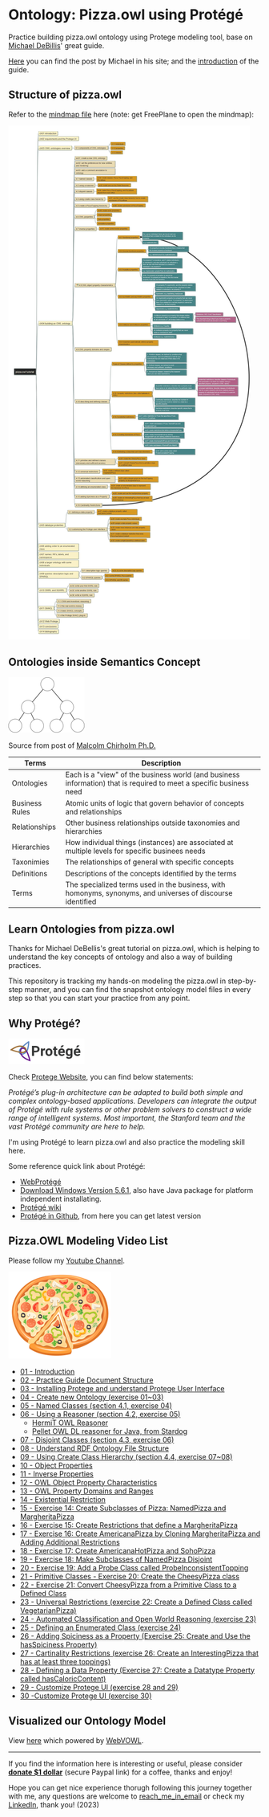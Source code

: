 # Ontology: Pizza.owl using Protégé

Practice building pizza.owl ontology using Protege modeling tool, base on [Michael DeBillis](https://www.linkedin.com/in/michael-debellis-85329/)' great guide.

[Here](https://www.michaeldebellis.com/post/protegetutorialyoutubeplaylist) you can find the post by Michael in his site; and the [introduction](https://www.michaeldebellis.com/post/new-protege-pizza-tutorial) of the guide.

## Structure of pizza.owl

Refer to the [mindmap file](pizza.owl%20tutorial.mm) here (note: get FreePlane to open the mindmap):

![mindmap](img/pizza_tutorial.jpg)

## Ontologies inside Semantics Concept

![ontology-clipart](img/ontology.png)

Source from post of [Malcolm Chirholm Ph.D.](https://www.linkedin.com/in/malcolmchisholm?miniProfileUrn=urn%3Ali%3Afs_miniProfile%3AACoAAALGOX0Byp8PZaGgklIEBK0daX9A9WtjIQM&lipi=urn%3Ali%3Apage%3Ad_flagship3_feed%3BYN15qj%2FISRyjIwyAgQtkjQ%3D%3D)

| Terms          | Description                                                                                                         |
| -------------- | ------------------------------------------------------------------------------------------------------------------- |
| Ontologies     | Each is a "view" of the business world (and business information) that is required to meet a specific business need |
| Business Rules | Atomic units of logic that govern behavior of concepts and relationships                                            |
| Relationships  | Other business relationships outside taxonomies and hierarchies                                                     |
| Hierarchies    | How individual things (instances) are associated at multiple levels for specific businees needs                     |
| Taxonimies     | The relationships of general with specific concepts                                                                 |
| Definitions    | Descriptions of the concepts identified by the terms                                                                |
| Terms          | The specialized terms used in the business, with homonyms, synonyms, and universes of discourse identified          |

## Learn Ontologies from pizza.owl

Thanks for Michael DeBellis's great tutorial on pizza.owl, which is helping to understand the key concepts of ontology and also a way of building practices.

This repository is tracking my hands-on modeling the pizza.owl in step-by-step manner, and you can find the snapshot ontology model files in every step so that you can start your practice from any point.

## Why Protégé?

![protege-logo](img/protege_logo.png)

Check [Protege Website](https://protege.stanford.edu/), you can find below statements:

*Protégé’s plug-in architecture can be adapted to build both simple and complex ontology-based applications. Developers can integrate the output of Protégé with rule systems or other problem solvers to construct a wide range of intelligent systems. Most important, the Stanford team and the vast Protégé community are here to help.*

I'm using Protégé to learn pizza.owl and also practice the modeling skill here.

Some reference quick link about Protégé:

- [WebProtégé](http://webprotege.stanford.edu/)
- [Download Windows Version 5.6.1](https://protege.stanford.edu/software.php), also have Java package for platform independent installating.
- [Protégé wiki](https://protegewiki.stanford.edu/wiki/Main_Page)
- [Protégé in Github](https://github.com/protegeproject), from here you can get latest version

## Pizza.OWL Modeling Video List 

Please follow my [Youtube Channel](https://www.youtube.com/channel/UCTshmTJGpJunOz23vCEhzWg).

![pizza](img/pizza.png)

- [01 - Introduction](https://youtu.be/l0PZhqmTwfM)
- [02 - Practice Guide Document Structure](https://youtu.be/eWx9_zJkiUY)
- [03 - Installing Protege and understand Protege User Interface](https://youtu.be/Q6eq-cWBpfQ)
- [04 - Create new Ontology (exercise 01~03)](https://youtu.be/IMjKcx93ens)
- [05 - Named Classes (section 4.1, exercise 04)](https://youtu.be/QqVrFxaEFrI)
- [06 - Using a Reasoner (section 4.2, exercise 05)](https://youtu.be/TKMW5udKzIM)
  - [HermiT OWL Reasoner](http://www.hermit-reasoner.com/)
  - [Pellet OWL DL reasoner for Java, from Stardog](https://github.com/stardog-union/pellet)
- [07 - Disjoint Classes (section 4.3, exercise 06)](https://youtu.be/g7aoDsS5kSI)
- [08 - Understand RDF Ontology File Structure](https://youtu.be/qjer-vEKMNg)
- [09 - Using Create Class Hierarchy (section 4.4, exercise 07~08)](https://youtu.be/FQdjYQMqfBI)
- [10 - Object Properties](https://youtu.be/4DfR06bI500)
- [11 - Inverse Properties](https://youtu.be/cqQ8uqRjhNQ)
- [12 - OWL Object Property Characteristics](https://youtu.be/bYx0LPxXAk8)
- [13 - OWL Property Domains and Ranges](https://youtu.be/gE_kKvS-R5o)
- [14 - Existential Restriction](https://youtu.be/KG4D5PEhCKE)
- [15 - Exercise 14: Create Subclasses of Pizza: NamedPizza and MargheritaPizza](https://youtu.be/tN5l1JjVVMw)
- [16 - Exercise 15: Create Restrictions that define a MargheritaPizza](https://youtu.be/zpw9knBt8Zw)
- [17 - Exercise 16: Create AmericanaPizza by Cloning MargheritaPizza and Adding Additional Restrictions](https://youtu.be/sBm0Lz0vnP4)
- [18 - Exercise 17: Create AmericanaHotPizza and SohoPizza](https://youtu.be/qISxhDleqf8)
- [19 - Exercise 18: Make Subclasses of NamedPizza Disjoint](https://youtu.be/TZdaSRDWKm8)
- [20 - Exercise 19: Add a Probe Class called ProbeInconsistentTopping](https://youtu.be/Gq3-zWinu1c)
- [21 - Primitive Classes - Exercise 20: Create the CheesyPizza class](https://youtu.be/Bkb7DdBWGNw)
- [22 - Exercise 21: Convert CheesyPizza from a Primitive Class to a Defined Class](https://youtu.be/x5_83xGCrZc)
- [23 - Universal Restrictions (exercise 22: Create a Defined Class called VegetarianPizza)](https://youtu.be/rO195cLbwS4)
- [24 - Automated Classification and Open World Reasoning (exercise 23)](https://youtu.be/s5wx6vQg650)
- [25 - Defining an Enumerated Class (exercise 24)](https://youtu.be/ZNodw2fYxy0)
- [26 - Adding Spiciness as a Property (Exercise 25: Create and Use the hasSpiciness Property)](https://youtu.be/ClmDiKU1VlY)
- [27 - Cartinality Restrictions (exercise 26: Create an InterestingPizza that has at least three toppings)](https://youtu.be/efCHZ0q771A)
- [28 - Defining a Data Property (Exercise 27: Create a Datatype Property called hasCaloricContent)](https://youtu.be/0Y1-SQ_sU9g)
- [29 - Customize Protege UI (exercise 28 and 29)](https://youtu.be/fTrWQE6y3Os)
- [30 -Customize Protege UI (exercise 30)](https://youtu.be/bun_1B5T27M)

## Visualized our Ontology Model

View [here](https://service.tib.eu/webvowl/#iri=https://yasenstar.github.io/protege_pizza/MyPizzaTutorial.rdf) which powered by [WebVOWL](http://vowl.visualdataweb.org/webvowl.html).

---

If you find the information here is interesting or useful, please consider [**donate $1 dollar**](https://paypal.me/zhaoxiaoqi/1) (secure Paypal link) for a coffee, thanks and enjoy!

Hope you can get nice experience thorugh following this journey together with me, any questions are welcome to [reach_me_in_email](mailto:xiaoqizhao@outlook.com?subject=Protege-pizza.owl) or check my [LinkedIn](https://www.linkedin.com/in/xiaoqi-zhao-03715614/), thank you!  (2023)